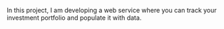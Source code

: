 In this project, I am developing a web service where you can track your investment portfolio and populate it with data.
